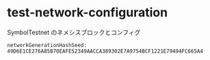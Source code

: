 # test-network-configuration

SymbolTestnet のネメシスブロックとコンフィグ

```
networkGenerationHashSeed: 49D6E1CE276A85B70EAFE52349AACCA389302E7A9754BCF1221E79494FC665A4
```
